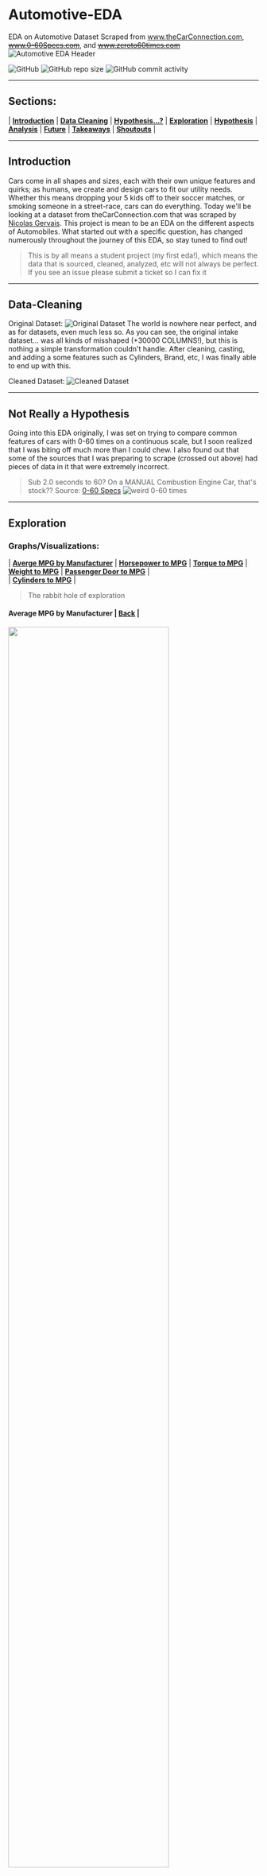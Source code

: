 # Automotive-EDA
EDA on Automotive Dataset Scraped from www.theCarConnection.com, ~~www.0-60Specs.com~~, and ~~www.zeroto60times.com~~
![Automotive EDA Header](https://raw.githubusercontent.com/boogiedev/automotive-eda/master/img/automobiles.jpg)

![GitHub](https://img.shields.io/github/license/boogiedev/automotive-eda?style=flat-square)
![GitHub repo size](https://img.shields.io/github/repo-size/boogiedev/automotive-eda?style=flat-square)
![GitHub commit activity](https://img.shields.io/github/commit-activity/m/boogiedev/automotive-eda?style=flat-square)

---
## Sections:
 |  **[Introduction](#introduction)**  |
 **[Data Cleaning](#data-cleaning)**  |
 **[Hypothesis...?](#not-really-a-hypothesis)**  |
 **[Exploration](#exploration)**  |
 **[Hypothesis](#hypothesis)**  |
 **[Analysis](#analysis)**  |
 **[Future](#future)**  |
 **[Takeaways](#takeaways)**  |
 **[Shoutouts](#shoutouts)**  |
 
---
## Introduction
Cars come in all shapes and sizes, each with their own unique features and quirks; as humans, we create and design cars to fit our utility needs. Whether this means dropping your 5 kids off to their soccer matches, or smoking someone in a street-race, cars can do everything. Today we'll be looking at a dataset from theCarConnection.com that was scraped by [Nicolas Gervais](https://github.com/nicolas-gervais/predicting-car-price-from-scraped-data/blob/master/scraping).
This project is mean to be an EDA on the different aspects of Automobiles. What started out with a specific question, has changed numerously throughout the journey of this EDA, so stay tuned to find out!  
> This is by all means a student project (my first eda!), which means the data that is sourced, cleaned, analyzed, etc will not always be perfect. If you see an issue please submit a ticket so I can fix it 
---
## Data-Cleaning
Original Dataset:
![Original Dataset](https://raw.githubusercontent.com/boogiedev/automotive-eda/master/img/orig_dataset.png)
The world is nowhere near perfect, and as for datasets, even much less so. As you can see, the original intake dataset... was all kinds of misshaped (+30000 COLUMNS!), but this is nothing a simple transformation couldn't handle. After cleaning, casting, and adding a some features such as Cylinders, Brand, etc, I was finally able to end up with this.

Cleaned Dataset:
![Cleaned Dataset](https://raw.githubusercontent.com/boogiedev/automotive-eda/master/img/clean_dataset.png)

---
## Not Really a Hypothesis
Going into this EDA originally, I was set on trying to compare common features of cars with 0-60 times on a continuous scale, but I soon realized that I was biting off much more than I could chew. I also found out that some of the sources that I was preparing to scrape (crossed out above) had pieces of data in it that were extremely incorrect. 

> Sub 2.0 seconds to 60? On a MANUAL Combustion Engine Car, that's stock??  Source: [0-60 Specs](https://www.0-60specs.com/0-60-times/)
![weird 0-60 times](https://raw.githubusercontent.com/boogiedev/automotive-eda/master/img/0-60bunk.png)

---

## Exploration
### Graphs/Visualizations:
 |  **[Averge MPG by Manufacturer](#Average-MPG-by-Manufacturer)**  |
 **[Horsepower to MPG](#MPG-to-Horsepower-Scatter-Plot)**  |
 **[Torque to MPG](#MPG-to-Torque-Scatter-Plot)**  |
 **[Weight to MPG](#MPG-to-Weight-Scatter-Plot)**  |
 **[Passenger Door to MPG](#MPG-to-Passenger-Doors-Density-Plot)**  |<br>
 |  **[Cylinders to MPG](#MPG-to-n_Cylinders-Density-Plot)**  |

 
> The rabbit hole of exploration

#### Average MPG by Manufacturer  | **[Back](#Graphs/Visualizations)** |
<img src="https://raw.githubusercontent.com/boogiedev/automotive-eda/master/img/avgmpgbrand.png" width="80%"></img>
#### MPG to Horsepower Scatter Plot
<img src="https://raw.githubusercontent.com/boogiedev/automotive-eda/master/img/mpgbyhp.png" width="80%"></img>
#### MPG to Torque Scatter Plot
<img src="https://raw.githubusercontent.com/boogiedev/automotive-eda/master/img/mpgbytq.png" width="80%"></img>
#### MPG to Weight Scatter Plot
<img src="https://raw.githubusercontent.com/boogiedev/automotive-eda/master/img/mpgbyweight.png" width="80%"></img>
#### MPG to Passenger Doors Density Plot
> Getting a little desperate to find something meaningful...
<img src="https://raw.githubusercontent.com/boogiedev/automotive-eda/master/img/mpgbydoorsDensity.png" height="auto" width="80%"></img>

<br><br><br>
> Untill...
#### MPG-to-n_Cylinders-Density-Plot
<img src="https://raw.githubusercontent.com/boogiedev/automotive-eda/master/img/mpgbycyldense.png" width="80%"></img>


---
## Hypothesis
After exploring the data, and thanks to the help of Tony and Andrew (my instructors) we saw that the MPG distribution of 5-Cylinder engines were Bimodal! This was interesting! Even having a bit of domain knowledge about cars, I couldn't exactly explain, or even prove why this was the case. So here we go! 



---
## Analysis




---
## Future
- Implement more Hypothesis Testing on other categories in Engine output -> Bonferroni Correction
- Actually Source 0-60 Data or Clean existing
- Source Data on Engine Dynamics
---
## Shoutouts
- All the Galvanize DS 120 Instructors for the Guidance
- All the Galvanize DS 120 Instructors for listening to me stress
- All the Galvanize DS 120 Instructors for being with me through my ups and downs
- Pandas-Profiling for carrying me and my current lack of a statistical eye 
---
## Takeaways
<img src="https://raw.githubusercontent.com/boogiedev/automotive-eda/master/img/saitamanervous.gif" width="300"></img>

---
